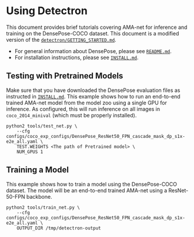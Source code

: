 # Using Detectron

This document provides brief tutorials covering AMA-net for inference and training on the DensePose-COCO dataset.
This document is a modified version of the [`detectron/GETTING_STARTED.md`](https://github.com/facebookresearch/Detectron/blob/master/GETTING_STARTED.md).

- For general information about DensePose, please see [`README.md`](README.md).
- For installation instructions, please see [`INSTALL.md`](INSTALL.md).


## Testing with Pretrained Models

Make sure that you have downloaded the DensePose evaluation files as instructed in [`INSTALL.md`](INSTALL.md). 
This example shows how to run an end-to-end trained AMA-net model from the model zoo using a single GPU for inference. As configured, this will run inference on all images in `coco_2014_minival` (which must be properly installed).

```
python2 tools/test_net.py \
    --cfg configs/coco_exp_configs/DensePose_ResNet50_FPN_cascade_mask_dp_s1x-e2e_all.yaml \
    TEST.WEIGHTS <The path of Pretrained model> \
    NUM_GPUS 1
```

## Training a Model

This example shows how to train a model using the DensePose-COCO dataset. The model will be an end-to-end trained AMA-net using a ResNet-50-FPN backbone. 

```
python2 tools/train_net.py \
    --cfg configs/coco_exp_configs/DensePose_ResNet50_FPN_cascade_mask_dp_s1x-e2e_all.yaml \
    OUTPUT_DIR /tmp/detectron-output
```


